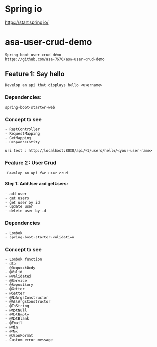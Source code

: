 # Spring io
https://start.spring.io/
# asa-user-crud-demo
    Spring boot user crud démo
    https://github.com/asa-7670/asa-user-crud-demo
## Feature 1: Say hello
    Develop an api that displays hello <username>
### Dependencies:
    spring-boot-starter-web
### Concept to see 
    - RestController
    - RequestMapping
    - GetMapping
    - ResponseEntity

    uri test : http://localhost:8080/api/v1/users/hello/<your-user-name>
### Feature 2 : User Crud
     Develop an api for user crud 
#### Step 1: AddUser and getUsers:   
    - add user
    - get users
    - get user by id
    - update user
    - delete user by id
### Dependencies
    - Lombok
    - spring-boot-starter-validation
### Concept to see
    - Lombok function
    - dto
    - @RequestBody
    - @Valid
    - @Validated
    - @Service
    - @Repository
    - @Getter
    - @Setter
    - @NoArgsConstructor
    - @AllArgsConstructor
    - @ToString
    - @NotNull
    - @NotEmpty
    - @NotBlank
    - @Email
    - @Min
    - @Max
    - @JsonFormat
    - Custom error message 
